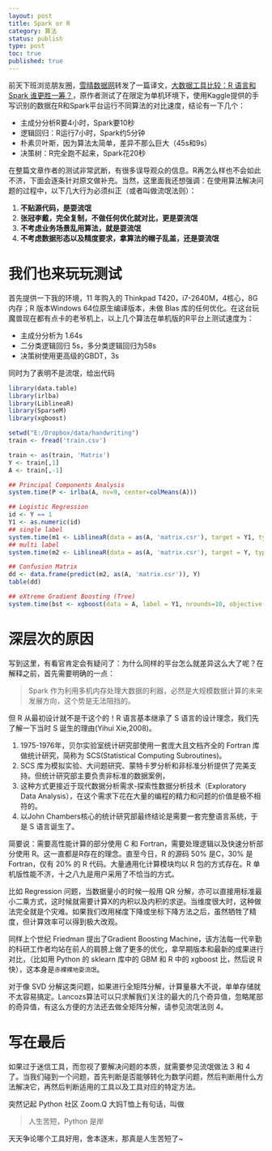```yaml
---
layout: post
title: Spark or R
category: 算法
status: publish
type: post
toc: true
published: true
---
```


前天下班浏览朋友圈，[雪晴数据网](http://www.xueqing.cc/)转发了一篇译文，[大数据工具比较：R 语言和 Spark 谁更胜一筹？](http://www.xueqing.cc/cms/article/74)，原作者测试了在限定为单机环境下，使用Kaggle提供的手写识别的数据在R和Spark平台运行不同算法的对比速度，结论有一下几个：

- 主成分分析R要4小时，Spark要10秒
- 逻辑回归：R运行7小时，Spark约5分钟
- 朴素贝叶斯，因为算法太简单，差异不那么巨大（45s和9s）
- 决策树：R完全跑不起来，Spark花20秒

在整篇文章作者的测试非常武断，有很多误导观众的信息。R再怎么样也不会如此不济，下面会逐条针对原文做补充。当然，这里面我还想强调：在使用算法解决问题的过程中，以下几大行为必须纠正（或者叫做流氓法则）：

1. __不贴源代码，是耍流氓__
2. __张冠李戴，完全复制，不做任何优化就对比，更是耍流氓__
3. __不考虑业务场景乱用算法，就是耍流氓__
4. __不考虑数据形态以及精度要求，拿算法的帽子乱盖，还是耍流氓__

<!-- more -->

# 我们也来玩玩测试

首先提供一下我的环境，11 年购入的 Thinkpad T420，i7-2640M，4核心，8G 内存；R 版本Windows 64位原生编译版本，未做 Blas 库的任何优化。在这台玩魔兽现在都有点卡的老爷机上，以上几个算法在单机版的R平台上测试速度为：

- 主成分分析为 1.64s
- 二分类逻辑回归 5s，多分类逻辑回归为58s
- 决策树使用更高级的GBDT，3s

同时为了表明不是流氓，给出代码


```r
library(data.table)
library(irlba)
library(LiblineaR)
library(SparseM)
library(xgboost)

setwd("E:/Dropbox/data/handwriting")
train <- fread('train.csv')

train <- as(train, 'Matrix')
Y <- train[,1]
A <- train[,-1]

## Principal Components Analysis
system.time(P <- irlba(A, nv=9, center=colMeans(A)))

## Logistic Regression
id <- Y == 1
Y1 <- as.numeric(id)
## single label
system.time(m1 <- LiblineaR(data = as(A, 'matrix.csr'), target = Y1, type = 5)) 
## multi label
system.time(m2 <- LiblineaR(data = as(A, 'matrix.csr'), target = Y, type = 5))

## Confusion Matrix
dd <- data.frame(predict(m2, as(A, 'matrix.csr')), Y)
table(dd)

## eXtreme Gradient Boosting (Tree)
system.time(bst <- xgboost(data = A, label = Y1, nrounds=10, objective = "binary:logistic"))


```

# 深层次的原因

写到这里，有看官肯定会有疑问了：为什么同样的平台怎么就差异这么大了呢？在解释之前，首先需要明确的一点：

> Spark 作为利用多机内存处理大数据的利器，必然是大规模数据计算的未来发展方向，这个势是无法阻挡的。

但 R 从最初设计就不是干这个的！R 语言基本继承了 S 语言的设计理念，我们先了解一下当时 S 诞生的理由(Yihui Xie,2008)。

1. 1975-1976年，贝尔实验室统计研究部使用一套庞大且文档齐全的 Fortran 库做统计研究，简称为 SCS(Statistical Computing Subroutines)。
2. SCS 库为模拟实验、大问题研究、蒙特卡罗分析和非标准分析提供了完美支持。但统计研究部主要负责非标准的数据案例，
3. 这种方式更接近于现代数据分析需求-探索性数据分析技术（Exploratory Data Analysis），在这个需求下花在大量的编程的精力和问题的价值是极不相符的。
4. 以John Chambers核心的统计研究部最终结论是需要一套完整语言系统，于是 S 语言诞生了。

简要说：需要高性能计算的部分使用 C 和 Fortran，需要处理逻辑以及快速分析部分使用 R。这一直都是R存在的理念。直至今日，R 的源码 50% 是C，30% 是Fortran，仅有 20% 的 R 代码。大量通用化计算模块均以 R 包的方式存在。R 单机版性能不济，十之八九是用户采用了不恰当的方式。

比如 Regression 问题，当数据量小的时候一般用 QR 分解，亦可以直接用标准最小二乘方式，这时候就需要计算X的内积以及内积的求逆。当维度很大时，这种做法完全就是个灾难。如果我们改用梯度下降或坐标下降方法之后，虽然牺牲了精度，但计算效率可以得到极大改观。

同样上个世纪 Friedman 提出了Gradient Boosting Machine，该方法每一代辛勤的科研工作者均站在前人的肩膀上做了更多的优化，拿早期版本和最新的成果进行对比，（比如用 Python 的 sklearn 库中的 GBM 和 R 中的 xgboost 比，然后说 R 快），这本身是`赤裸裸地耍流氓`。

对于像 SVD 分解这类问题，如果进行全矩阵分解，计算量暴大不说，单单存储就不太容易搞定。Lancozs算法可以只求解我们关注的最大的几个奇异值，忽略尾部的奇异值，有这么方便的方法还去做全矩阵分解，请参见流氓法则 4。

# 写在最后

如果过于迷信工具，而忽视了要解决问题的本质，就需要参见流氓做法 3 和 4了。当我们碰到一个问题，首先判断是否能够转化为数学问题，然后判断用什么方法解决它，再然后判断适用的工具以及工具对应的特定方法。

突然记起 Python 社区 Zoom.Q 大妈T恤上有句话，叫做

>人生苦短，Python 是岸

天天争论哪个工具好用，舍本逐末，那真是人生苦短了~
